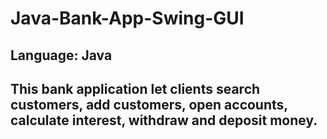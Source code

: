 # Java-Bank-App-Swing-GUI

## Language: Java
## This bank application let clients search customers, add customers, open accounts, calculate interest, withdraw and deposit money.
